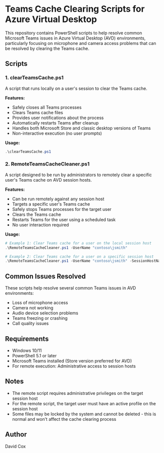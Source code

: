 # Teams Cache Clearing Scripts for Azure Virtual Desktop

This repository contains PowerShell scripts to help resolve common Microsoft Teams issues in Azure Virtual Desktop (AVD) environments, particularly focusing on microphone and camera access problems that can be resolved by clearing the Teams cache.

## Scripts

### 1. clearTeamsCache.ps1

A script that runs locally on a user's session to clear the Teams cache.

**Features:**
- Safely closes all Teams processes
- Clears Teams cache files
- Provides user notifications about the process
- Automatically restarts Teams after cleanup
- Handles both Microsoft Store and classic desktop versions of Teams
- Non-interactive execution (no user prompts)

**Usage:**
```powershell
.\clearTeamsCache.ps1
```

### 2. RemoteTeamsCacheCleaner.ps1

A script designed to be run by administrators to remotely clear a specific user's Teams cache on AVD session hosts.

**Features:**
- Can be run remotely against any session host
- Targets a specific user's Teams cache
- Safely stops Teams processes for the target user
- Clears the Teams cache
- Restarts Teams for the user using a scheduled task
- No user interaction required

**Usage:**
```powershell
# Example 1: Clear Teams cache for a user on the local session host
.\RemoteTeamsCacheCleaner.ps1 -UserName "contoso\jsmith"

# Example 2: Clear Teams cache for a user on a specific session host
.\RemoteTeamsCacheCleaner.ps1 -UserName "contoso\jsmith" -SessionHostName "avd-host-pool-0"
```

## Common Issues Resolved

These scripts help resolve several common Teams issues in AVD environments:
- Loss of microphone access
- Camera not working
- Audio device selection problems
- Teams freezing or crashing
- Call quality issues

## Requirements

- Windows 10/11
- PowerShell 5.1 or later
- Microsoft Teams installed (Store version preferred for AVD)
- For remote execution: Administrative access to session hosts

## Notes

- The remote script requires administrative privileges on the target session host
- For the remote script, the target user must have an active profile on the session host
- Some files may be locked by the system and cannot be deleted - this is normal and won't affect the cache clearing process

## Author

David Cox 